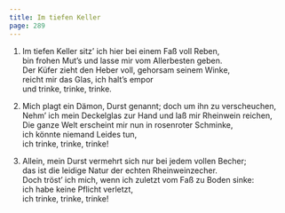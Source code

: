 ```yaml
---
title: Im tiefen Keller
page: 289
---  
```



1. Im tiefen Keller sitz’ ich hier bei einem Faß voll Reben,  
bin frohen Mut’s und lasse mir vom Allerbesten geben.  
Der Küfer zieht den Heber voll, gehorsam seinem Winke,  
reicht mir das Glas, ich halt’s empor  
und trinke, trinke, trinke.  


2. Mich plagt ein Dämon, Durst genannt; doch um ihn zu verscheuchen,  
Nehm’ ich mein Deckelglas zur Hand und laß mir Rheinwein reichen,  
Die ganze Welt erscheint mir nun in rosenroter Schminke,  
ich könnte niemand Leides tun,  
ich trinke, trinke, trinke!  


3. Allein, mein Durst vermehrt sich nur bei jedem vollen Becher;  
das ist die leidige Natur der echten Rheinweinzecher.  
Doch tröst’ ich mich, wenn ich zuletzt vom Faß zu Boden sinke:  
ich habe keine Pflicht verletzt,  
ich trinke, trinke, trinke!  